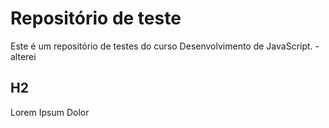# Repositório de teste
Este é um repositório de testes do curso Desenvolvimento de JavaScript. - alterei

## H2
Lorem Ipsum Dolor
